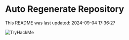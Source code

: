 # Auto Regenerate Repository

This README was last updated: 2024-09-04 17:36:27

 ![TryHackMe](https://tryhackme.com/badge/533634)